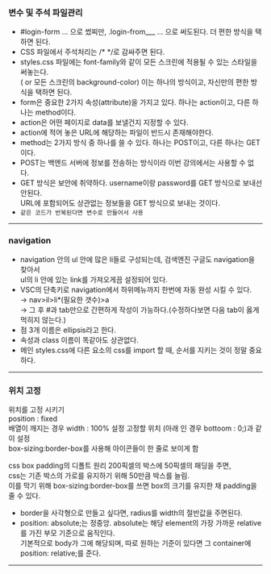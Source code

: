 ### 변수 및 주석 파일관리

- #login-form ... 으로 썼찌만, .login-from___ ... 으로 써도된다. 더 편한 방식을 택하면 된다.
- CSS 파일에서 주석처리는 /* */로 감싸주면 된다.
- styles.css 파일에는 font-family와 같이 모든 스크린에 적용될 수 있는 스타일을 써놓는다. <br>
( or 모든 스크린의 background-color) 이는 하나의 방식이고, 
자신만의 편한 방식을 택하면 된다.
- form은 중요한 2가지 속성(attribute)을 가지고 있다. 하나는 action이고, 
다른 하나는 method이다.
- action은 어떤 페이지로 data를 보낼건지 지정할 수 있다.
- action에 적어 놓은 URL에 해당하는 파일이 반드시 존재해야한다.
- method는 2가지 방식 중 하나를 쓸 수 있다. 하나는 POST이고, 다른 하나는 GET이다.
- POST는 백엔드 서버에 정보를 전송하는 방식이라 이번 강의에서는 사용할 수 없다.
- GET 방식은 보안에 취약하다. username이랑 password를 GET 방식으로 보내선 안된다. <br>
URL에 포함되어도 상관없는 정보들을 GET 방식으로 보내는 것이다.
- `같은 코드가 반복된다면 변수로 만들어서 사용`
<hr>

### navigation

- navigation 안의 ul 안에 많은 li들로 구성되는데, 검색엔진 구글도 navigation을 찾아서 <br>
 ul의 li 안에 있는 link를 가져오게끔 설정되어 있다.
- VSC의 단축키로 navigation에서 하위메뉴까지 한번에 자동 완성 시킬 수 있다. <br>
→ nav>il>li*(필요한 갯수)>a <br>
→ 그 후 #과 tab만으로 간편하게 작성이 가능하다.(수정하다보면 다음 tab이 옳게 먹히지 않는다.)
- 점 3개 이름은 ellipsis라고 한다.
- 속성과 class 이름이 똑같아도 상관없다.
- 메인 styles.css에 다른 요소의 css를 import 할 때, 순서를 지키는 것이 정말 중요하다.

<hr>

### 위치 고정 


위치를 고정 시키기 <br> 
position : fixed <br>
배열이 깨지는 경우 width : 100% 설정 고정할 위치 (아래 인 경우 bottoom : 0;)과 같이 설정 <br>
box-sizing:border-box를 사용해 아이콘들이 한 줄로 보이게 함<br> 

css box padding의 디폴트 원리 200픽셀의 박스에 50픽셀의 패딩을 주면,  <br>
css는 기존 박스의 가로를 유지하기 위해 50만큼 박스를 늘림. <br>
이를 막기 위해 box-sizing:border-box를 쓰면 box의 크기를 유지한 채 padding을 줄 수 있다. 


- border을 사각형으로 만들고 싶다면, radius를 width의 절반값을 주면된다.
- position: absolute;는 정중앙. absolute는 해당 element의 가장 가까운 relative를 가진 부모 기준으로 움직인다. <br>
기본적으로 body가 그에 해당되며, 따로 원하는 기준이 있다면 그 container에 position: relative;를 준다.

<hr>
